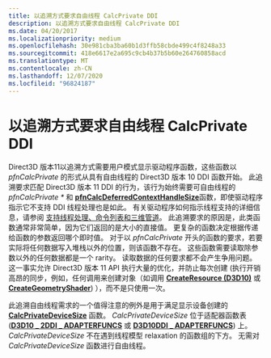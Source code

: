 ```yaml
---
title: 以追溯方式要求自由线程 CalcPrivate DDI
description: 以追溯方式要求自由线程 CalcPrivate DDI
ms.date: 04/20/2017
ms.localizationpriority: medium
ms.openlocfilehash: 30e981cba3ba60b1d3ffb58cbde499c4f8248a33
ms.sourcegitcommit: 418e6617e2a695c9cb4b37b5b60e264760858acd
ms.translationtype: MT
ms.contentlocale: zh-CN
ms.lasthandoff: 12/07/2020
ms.locfileid: "96824187"
---
```

# <a name="retroactively-requiring-free-threaded-calcprivate-ddis"></a>以追溯方式要求自由线程 CalcPrivate DDI


Direct3D 版本11以追溯方式需要用户模式显示驱动程序函数，这些函数以 *pfnCalcPrivate* 的形式从具有自由线程的 Direct3D 版本 10 DDI 函数开始。 此追溯要求匹配 Direct3D 版本 11 DDI 的行为，该行为始终需要可自由线程的 *pfnCalcPrivate \** 和 [**pfnCalcDeferredContextHandleSize**](/windows-hardware/drivers/ddi/d3d10umddi/nc-d3d10umddi-pfnd3d11ddi_calcdeferredcontexthandlesize)函数，即使驱动程序指示它不支持 DDI 线程处理也是如此。 有关驱动程序如何指示线程支持的详细信息，请参阅 [支持线程处理、命令列表和三维管道](supporting-threading--command-lists--and-3-d-pipeline.md)。 此追溯要求的原因是，此类函数通常非常简单，因为它们返回的是大小的直接值。 更复杂的函数决定根据传递给函数的参数返回哪个即时值。 对于以 *pfnCalcPrivate* 开头的函数的要求，若要实际将任何数据写入堆栈以外的位置，则该函数不存在。 这些函数需要读取除参数以外的任何数据都是一个 rarity。 读取数据的任何要求都不会产生争用问题。 这一事实允许 Direct3D 版本 11 API 执行大量的优化，并防止每次创建 (执行开销高昂的同步，例如，任何调用来创建对象（如调用 [**CreateResource (D3D10)**](/windows-hardware/drivers/ddi/d3d10umddi/nc-d3d10umddi-pfnd3d10ddi_createresource) 或 [**CreateGeometryShader**](/windows-hardware/drivers/ddi/d3d10umddi/nc-d3d10umddi-pfnd3d10ddi_creategeometryshader)) ），而不是只使用一次。

此追溯自由线程需求的一个值得注意的例外是用于满足显示设备创建的 [**CalcPrivateDeviceSize**](/windows-hardware/drivers/ddi/d3d10umddi/nc-d3d10umddi-pfnd3d10ddi_calcprivatedevicesize) 函数。 *CalcPrivateDeviceSize* 位于适配器函数表 ([**D3D10 \_ 2DDI \_ ADAPTERFUNCS**](/windows-hardware/drivers/ddi/d3d10umddi/ns-d3d10umddi-d3d10_2ddi_adapterfuncs) 或 [**D3D10DDI \_ ADAPTERFUNCS**](/windows-hardware/drivers/ddi/d3d10umddi/ns-d3d10umddi-d3d10ddi_adapterfuncs)) 上。 *CalcPrivateDeviceSize* 不在遇到线程模型 relaxation 的函数组的下方。 无需对 *CalcPrivateDeviceSize* 函数进行自由线程。

 


